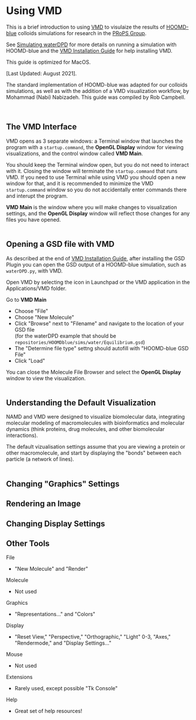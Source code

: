 # Using VMD

This is a brief introduction to using [VMD] to visulaize the results of [HOOMD-blue] colloids simulations for research in the [PRoPS Group].

See [Simulating waterDPD](https://github.com/rob10campbell/PRoPS-colloids_setup/blob/main/03-Simulating-waterDPD.md) for more details on running a simulation with HOOMD-blue and the [VMD Installation Guide](https://github.com/rob10campbell/PRoPS-colloids_setup/blob/main/04-VMD-Install-Guide.md) for help installing VMD.

This guide is optimized for MacOS.

[Last Updated: August 2021].

The standard implementation of HOOMD-blue was adapted for our colloids simulations, as well as with the addition of a VMD visualization workflow, by Mohammad (Nabi) Nabizadeh. This guide was compiled by Rob Campbell.

[VMD]: https://www.ks.uiuc.edu/Research/vmd/
[HOOMD-blue]: http://glotzerlab.engin.umich.edu/hoomd-blue/
[PRoPS Group]: https://web.northeastern.edu/complexfluids/
<br>

## The VMD Interface

VMD opens as 3 separate windows: a Terminal window that launches the program with a `startup.command`, the **OpenGL Display** window for viewing visualizations, and the control window called **VMD Main**.

You should keep the Terminal window open, but you do not need to interact with it. Closing the window will terminate the `startup.command` that runs VMD. If you need to use Terminal while using VMD you should open a new window for that, and it is recommended to minimize the VMD `startup.command` window so you do not accidentally enter commands there and interupt the program.

**VMD Main** is the window where you will make changes to visualization settings, and the **OpenGL Display** window will reflect those changes for any files you have opened.
<br>
<br>
## Opening a GSD file with VMD

As described at the end of [VMD Installation Guide](https://github.com/rob10campbell/PRoPS-colloids_setup/blob/main/04-VMD-Install-Guide.md), after installing the GSD Plugin you can open the GSD output of a HOOMD-blue simulation, such as `waterDPD.py`, with VMD.

Open VMD by selecting the icon in Launchpad or the VMD application in the Applications/VMD folder.

Go to **VMD Main**
* Choose "File"
* Choose "New Molecule"
* Click "Browse" next to "Filename" and navigate to the location of your GSD file<br>
(for the waterDPD example that should be `repositories/HOOMDblue/sims/water/Equilibrium.gsd`)
* The "Determine file type" settng should autofill with "HOOMD-blue GSD File"
* Click "Load"

You can close the Molecule File Browser and select the **OpenGL Display** window to view the visualization.
<br>
<br>
## Understanding the Default Visualization

NAMD and VMD were designed to visualize biomolecular data, integrating molecular modeling of macromolecules with bioinformatics and molecular dynamics (think proteins, drug molecules, and other biomolecular interactions). 

The default vizualisation settings assume that you are viewing a protein or other macromolecule, and start by displaying the "bonds" between each particle (a network of lines).
<br>
<br>
## Changing "Graphics" Settings



## Rendering an Image

## Changing Display Settings

## Other Tools

File
* "New Molecule" and "Render"

Molecule
* Not used

Graphics
* "Representations..." and "Colors"

Display
* "Reset View," "Perspective," "Orthographic," "Light" 0-3, "Axes," "Rendermode," and "Display Settings..."

Mouse
* Not used

Extensions
* Rarely used, except possible "Tk Console"

Help
* Great set of help resources!
<br>

## 


